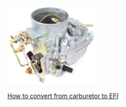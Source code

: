 

![carb](carburetor.jpg)

[How to convert from carburetor to EFI](how_to_convert_from_carburetor_to_EFI.md)